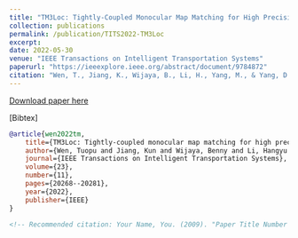 ```yaml
---
title: "TM3Loc: Tightly-Coupled Monocular Map Matching for High Precision Vehicle Localization"
collection: publications
permalink: /publication/TITS2022-TM3Loc
excerpt:
date: 2022-05-30
venue: "IEEE Transactions on Intelligent Transportation Systems"
paperurl: "https://ieeexplore.ieee.org/abstract/document/9784872"
citation: "Wen, T., Jiang, K., Wijaya, B., Li, H., Yang, M., & Yang, D. (2022). TM3Loc: Tightly-coupled monocular map matching for high precision vehicle localization. IEEE Transactions on Intelligent Transportation Systems, 23(11), 20268-20281."
---
```

<!-- This paper is about the number 1. The number 2 is left for future work. -->

[Download paper here](https://hangyu-li.github.io/files/TITS2022-TM3Loc.pdf)

\[Bibtex\]  
```bibtex
@article{wen2022tm,
    title={TM3Loc: Tightly-coupled monocular map matching for high precision vehicle localization},
    author={Wen, Tuopu and Jiang, Kun and Wijaya, Benny and Li, Hangyu and Yang, Mengmeng and Yang, Diange},
    journal={IEEE Transactions on Intelligent Transportation Systems},
    volume={23},
    number={11},
    pages={20268--20281},
    year={2022},
    publisher={IEEE}
} 

<!-- Recommended citation: Your Name, You. (2009). "Paper Title Number 1." <i>Journal 1</i>. 1(1). -->